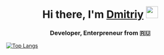 <h1 align="center">Hi there, I'm <a href="https://nikonoff-n.github.io/Portfolio/" target="_blank">Dmitriy</a> 
<img src="https://github.com/blackcater/blackcater/raw/main/images/Hi.gif" height="32"/></h1>
<h3 align="center">Developer, Enterpreneur from 🇷🇺</h3>

<!---Для компактной версии-->
[![Top Langs](https://github-readme-stats.vercel.app/api/top-langs/?username=nikonoff-n&layout=compact)](https://github.com/nikonoff-n/github-readme-stats)
<!--
**Nikonoff-N/Nikonoff-N** is a ✨ _special_ ✨ repository because its `README.md` (this file) appears on your GitHub profile.

Here are some ideas to get you started:

- 🔭 I’m currently working on ...
- 🌱 I’m currently learning ...
- 👯 I’m looking to collaborate on ...
- 🤔 I’m looking for help with ...
- 💬 Ask me about ...
- 📫 How to reach me: ...
- 😄 Pronouns: ...
- ⚡ Fun fact: ...
-->
